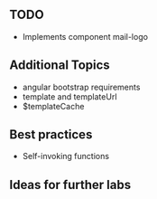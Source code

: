 ## TODO
* Implements component mail-logo

## Additional Topics
* angular bootstrap requirements
* template and templateUrl
* $templateCache

## Best practices
* Self-invoking functions 

## Ideas for further labs

